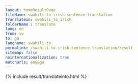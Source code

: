 ```yaml
---
layout: homeResultPage
fileName: swahili-to-irish-sentence-translation
translatein: swahili_to_irish
folderName : translate
lang: en
from: sw
to: ga
langname: swahili-to
permalink: /swahili-to-irish-sentence-translation/result
sitemap: false
nointernationalization: true
matchurls: en&&ga
---
```

{% include result/translateinto.html %}

<script src="/js/result/translation.js" data-foldername="{{page.folderName}}" data-lang="{{page.lang}}"></script>
